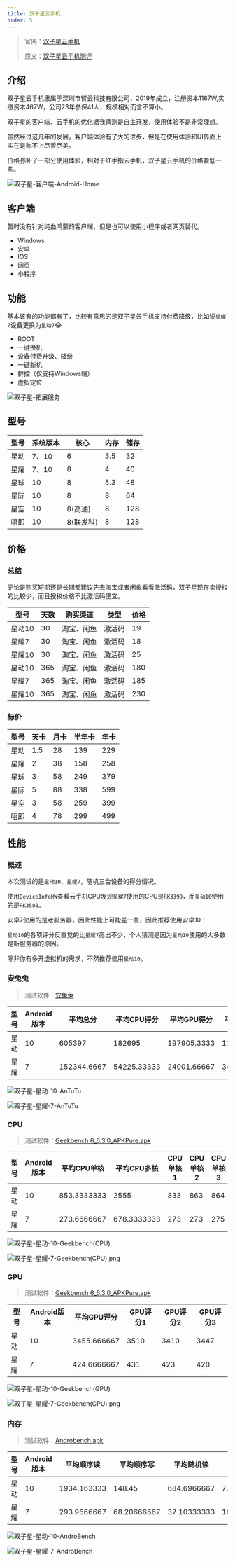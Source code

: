 ```yaml
---
title: 双子星云手机
order: 5
---
```


> 官网：[双子星云手机](https://www.androidscloud.com/)
>
> 原文：[双子星云手机测评](https://www.ephone.wiki/ephone/AndroidsCloud.html)
>

## 介绍

双子星云手机隶属于深圳市臂云科技有限公司，2019年成立，注册资本1167W,实缴资本467W，公司23年参保41人，规模相对而言不算小。

双子星的客户端、云手机的优化据我猜测是自主开发，使用体验不是非常理想。

虽然经过这几年的发展，客户端体验有了大的进步，但是在使用体验和UI界面上实在是称不上尽善尽美。

价格弥补了一部分使用体验，相对于红手指云手机，双子星云手机的价格要低一些。

![双子星-客户端-Android-Home](https://s3.lazydog.site/img/ephone/AndroidsCloud/双子星-客户端-Android-Home.png)

## 客户端

暂时没有针对纯血鸿蒙的客户端，但是也可以使用小程序或者网页替代。

* Windows
* 安卓
* IOS
* 网页
* 小程序

## 功能

基本该有的功能都有了，比较有意思的是双子星云手机支持付费降级，比如说`星耀7`设备更换为`星动7`😂

* ROOT
* 一键换机
* 设备付费升级、降级
* 一键新机
* 群控（仅支持Windows端）
* 虚拟定位

![双子星-拓展服务](https://s3.lazydog.site/img/ephone/AndroidsCloud/双子星-拓展服务.png)

## 型号

| 型号 | 系统版本 | 核心     | 内存  | 储存  |
|----|------|--------|-----|-----|
| 星动 | 7、10 | 6      | 3.5 | 32  |
| 星耀 | 7、10 | 8      | 4   | 40  |
| 星球 | 10   | 8      | 5.3 | 48  |
| 星际 | 10   | 8      | 8   | 64  |
| 星空 | 10   | 8(高通)  | 8   | 128 |
| 唔即 | 10   | 8(联发科) | 8   | 128 |

## 价格

### 总结

无论是购买短期还是长期都建议先去淘宝或者闲鱼看看激活码，双子星现在卖授权的比较少，而且授权价格不比激活码便宜。

| 型号   | 天数  | 购买渠道  | 类型  | 价格  |
|------|-----|-------|-----|-----|
| 星动10 | 30  | 淘宝、闲鱼 | 激活码 | 19  |
| 星耀7  | 30  | 淘宝、闲鱼 | 激活码 | 18  |
| 星耀10 | 30  | 淘宝、闲鱼 | 激活码 | 25  |
| 星动10 | 365 | 淘宝、闲鱼 | 激活码 | 180 |
| 星耀7  | 365 | 淘宝、闲鱼 | 激活码 | 185 |
| 星耀10 | 365 | 淘宝、闲鱼 | 激活码 | 230 |

### 标价

| 型号 | 天卡  | 月卡 | 半年卡 | 年卡  |
|----|-----|----|-----|-----|
| 星动 | 1.5 | 28 | 139 | 229 |
| 星耀 | 2   | 38 | 158 | 258 |
| 星球 | 3   | 58 | 249 | 379 |
| 星际 | 5   | 88 | 338 | 599 |
| 星空 | 3   | 58 | 259 | 399 |
| 唔即 | 4   | 78 | 299 | 499 |

## 性能

### 概述

本次测试的是`星动10`、`星耀7`，随机三台设备的得分情况。

使用`DeviceInfoHW`查看云手机CPU发现`星耀7`使用的CPU是`RK3399`，而`星动10`使用的是`RK3588`。

安卓7使用的是老服务器，因此性能上可能差一些，因此推荐使用安卓10！

`星动10`的各项评分反直觉的比`星耀7`高出不少，个人猜测是因为`星动10`使用的大多数是新服务器的原因。

除非你有多开虚拟机的需求，不然推荐使用`星动10`。

### 安兔兔

> 测试软件：[安兔兔](https://s3.lazydog.site/file/antutu.apk)

| 型号 | Android版本 | 平均总分        | 平均CPU得分     | 平均GPU得分     | 平均内存得分      | 平均数据处理 | 总分1    | 总分2    | 总分3    | CPU得分1 | CPU得分2 | CPU得分3 | GPU得分1 | GPU得分2 | GPU得分3 | 内存得分1  | 内存得分2  | 内存得分3  | 数据处理得分1 | 数据处理得分2 | 数据处理得分3 |
|----|-----------|-------------|-------------|-------------|-------------|--------|--------|--------|--------|--------|--------|--------|--------|--------|--------|--------|--------|--------|---------|---------|---------|
| 星动 | 10        | 605397      | 182695      | 197905.3333 | 118358.6667 | 106438 | 558031 | 627363 | 630797 | 156354 | 195884 | 195847 | 184333 | 202657 | 206726 | 112630 | 121890 | 120556 | 104714  | 106932  | 107668  |
| 星耀 | 7         | 152344.6667 | 54225.33333 | 24001.66667 | 34590.66667 | 39527  | 151431 | 153079 | 152524 | 53940  | 53713  | 55023  | 24121  | 24096  | 23788  | 33827  | 36215  | 33730  | 39543   | 39055   | 39983   |

![双子星-星动-10-AnTuTu](https://s3.lazydog.site/img/ephone/AndroidsCloud/双子星-星动-10-AnTuTu.png)

![双子星-星耀-7-AnTuTu](https://s3.lazydog.site/img/ephone/AndroidsCloud/双子星-星耀-7-AnTuTu.png)

### CPU

> 测试软件：[Geekbench 6_6.3.0_APKPure.apk](https://s3.lazydog.site/file/Geekbench%206_6.3.0_APKPure.apk)

| 型号 | Android版本 | 平均CPU单核     | 平均CPU多核     | CPU单核1 | CPU单核2 | CPU单核3 | CPU多核1 | CPU多核2 | CPU多核3 |
|----|-----------|-------------|-------------|--------|--------|--------|--------|--------|--------|
| 星动 | 10        | 853.3333333 | 2555        | 833    | 863    | 864    | 2080   | 2816   | 2769   |
| 星耀 | 7         | 273.6666667 | 678.3333333 | 273    | 273    | 275    | 674    | 665    | 696    |

![双子星-星动-10-Geekbench(CPU)](https://s3.lazydog.site/img/ephone/AndroidsCloud/双子星-星动-10-Geekbench(CPU).png)

![双子星-星耀-7-Geekbench(CPU).png](https://s3.lazydog.site/img/ephone/AndroidsCloud/双子星-星耀-7-Geekbench(CPU).png)

### GPU

> 测试软件：[Geekbench 6_6.3.0_APKPure.apk](https://s3.lazydog.site/file/Geekbench%206_6.3.0_APKPure.apk)
>

| 型号 | Android版本 | 平均GPU评分     | GPU评分1 | GPU评分2 | GPU评分3 |
|----|-----------|-------------|--------|--------|--------|
| 星动 | 10        | 3455.666667 | 3510   | 3410   | 3447   |
| 星耀 | 7         | 424.6666667 | 431    | 423    | 420    |

![双子星-星动-10-Geekbench(GPU)](https://s3.lazydog.site/img/ephone/AndroidsCloud/双子星-星动-10-Geekbench(GPU).png)

![双子星-星耀-7-Geekbench(GPU).png](https://s3.lazydog.site/img/ephone/AndroidsCloud/双子星-星耀-7-Geekbench(GPU).png)

### 内存

> 测试软件：[Androbench.apk](https://s3.lazydog.site/file/Androbench.apk)

| 型号 | Android版本 | 平均顺序读       | 平均顺序写       | 平均随机读       | 平均随机写       | 顺序读1    | 顺序读2   | 顺序读3    | 顺序写1   | 顺序写2   | 顺序写3   | 随机读1   | 随机读2   | 随机读3   | 随机写1  | 随机写2  | 随机写3  |
|----|-----------|-------------|-------------|-------------|-------------|---------|--------|---------|--------|--------|--------|--------|--------|--------|-------|-------|-------|
| 星动 | 10        | 1934.163333 | 148.45      | 684.6966667 | 7.523333333 | 2133.77 | 1820.8 | 1847.92 | 159.54 | 142.9  | 142.91 | 519.11 | 756.73 | 778.25 | 7.65  | 7.2   | 7.72  |
| 星耀 | 7         | 293.9666667 | 68.20666667 | 37.10333333 | 10.68333333 | 297.72  | 298.25 | 285.93  | 21.56  | 101.77 | 81.29  | 38.36  | 39.3   | 33.65  | 10.26 | 10.98 | 10.81 |

![双子星-星动-10-AndroBench](https://s3.lazydog.site/img/ephone/AndroidsCloud/双子星-星动-10-AndroBench.png)

![双子星-星耀-7-AndroBench](https://s3.lazydog.site/img/ephone/AndroidsCloud/双子星-星耀-7-AndroBench.png)